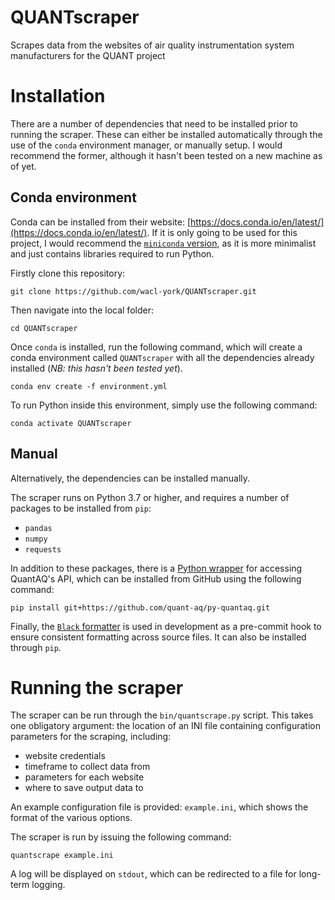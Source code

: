 # QUANTscraper
Scrapes data from the websites of air quality instrumentation system manufacturers for the QUANT project

# Installation

There are a number of dependencies that need to be installed prior to running the scraper.
These can either be installed automatically through the use of the `conda` environment manager, or manually setup. 
I would recommend the former, although it hasn't been tested on a new machine as of yet.

## Conda environment

Conda can be installed from their website: [https://docs.conda.io/en/latest/](https://docs.conda.io/en/latest/). 
If it is only going to be used for this project, I would recommend the [`miniconda` version](https://docs.conda.io/en/latest/miniconda.html), as it is more minimalist and just contains libraries required to run Python.

Firstly clone this repository:

`git clone https://github.com/wacl-york/QUANTscraper.git`

Then navigate into the local folder:

`cd QUANTscraper`

Once `conda` is installed, run the following command, which will create a conda environment called `QUANTscraper` with all the dependencies already installed (*NB: this hasn't been tested yet*).

`conda env create -f environment.yml`

To run Python inside this environment, simply use the following command:

`conda activate QUANTscraper`

## Manual

Alternatively, the dependencies can be installed manually.

The scraper runs on Python 3.7 or higher, and requires a number of packages to be installed from `pip`:

  - `pandas`
  - `numpy`
  - `requests`

In addition to these packages, there is a [Python wrapper](https://github.com/quant-aq/py-quantaq) for accessing QuantAQ's API, which can be installed from GitHub using the following command:

`pip install git+https://github.com/quant-aq/py-quantaq.git`

Finally, the [`Black` formatter](https://github.com/psf/black) is used in development as a pre-commit hook to ensure consistent formatting across source files. 
It can also be installed through `pip`.

# Running the scraper

The scraper can be run through the `bin/quantscrape.py` script.
This takes one obligatory argument: the location of an INI file containing configuration parameters for the scraping, including:

  - website credentials
  - timeframe to collect data from
  - parameters for each website
  - where to save output data to

An example configuration file is provided: `example.ini`, which shows the format of the various options.

The scraper is run by issuing the following command:

`quantscrape example.ini`

A log will be displayed on `stdout`, which can be redirected to a file for long-term logging.


